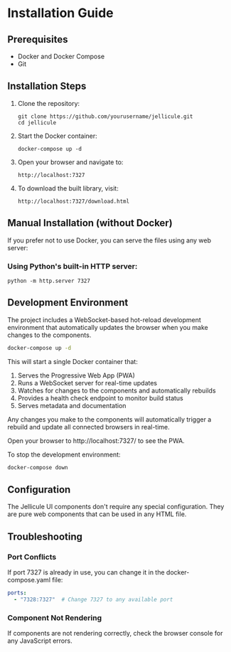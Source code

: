 # Installation Guide

## Prerequisites
- Docker and Docker Compose
- Git

## Installation Steps
1. Clone the repository:
   ```
   git clone https://github.com/yourusername/jellicule.git
   cd jellicule
   ```

2. Start the Docker container:
   ```
   docker-compose up -d
   ```

3. Open your browser and navigate to:
   ```
   http://localhost:7327
   ```

4. To download the built library, visit:
   ```
   http://localhost:7327/download.html
   ```

## Manual Installation (without Docker)

If you prefer not to use Docker, you can serve the files using any web server:

### Using Python's built-in HTTP server:
```
python -m http.server 7327
```

## Development Environment

The project includes a WebSocket-based hot-reload development environment that automatically updates the browser when you make changes to the components.

```bash
docker-compose up -d
```

This will start a single Docker container that:
1. Serves the Progressive Web App (PWA)
2. Runs a WebSocket server for real-time updates
3. Watches for changes to the components and automatically rebuilds
4. Provides a health check endpoint to monitor build status
5. Serves metadata and documentation

Any changes you make to the components will automatically trigger a rebuild and update all connected browsers in real-time.

Open your browser to http://localhost:7327/ to see the PWA.

To stop the development environment:
```bash
docker-compose down
```

## Configuration
The Jellicule UI components don't require any special configuration. They are pure web components that can be used in any HTML file.

## Troubleshooting

### Port Conflicts
If port 7327 is already in use, you can change it in the docker-compose.yaml file:

```yaml
ports:
  - "7328:7327"  # Change 7327 to any available port
```

### Component Not Rendering
If components are not rendering correctly, check the browser console for any JavaScript errors.
